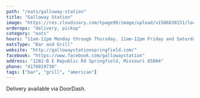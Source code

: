 ```yaml
---
path: "/eats/galloway-station"
title: "Galloway Station"
image: "https://res.cloudinary.com/tpage99/image/upload/v1586830151/local417eats/local417eatslogo.png"
orderops: "delivery, pickup"
category: "eats"
hours: "11am-11pm Monday through Thursday. 11am-12pm Friday and Saturday"
eatsType: "Bar and Grill"
website: "http://gallowaystationspringfield.com/"
facebook: "https://www.facebook.com/gallowaystation"
address: "1281-B E Republic Rd Springfield, Missouri 65804"
phone: "4178819730"
tags: ["bar", "grill", "american"]
---
```


Delivery available via DoorDash.
